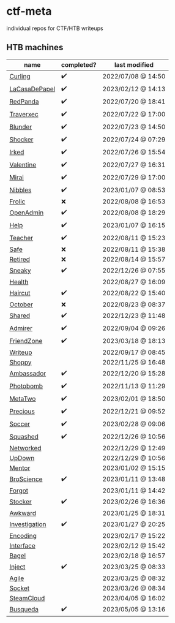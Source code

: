 
# ctf-meta
individual repos for CTF/HTB writeups

## HTB machines

| name                                                          | completed?         | last modified      |
|---------------------------------------------------------------|--------------------|--------------------|
| [Curling](https://github.com/chorankates/Curling)             | :heavy_check_mark: | 2022/07/08 @ 14:50 |
| [LaCasaDePapel](https://github.com/chorankates/LaCasaDePapel) | :heavy_check_mark: | 2023/02/12 @ 14:13 |
| [RedPanda](https://github.com/chorankates/RedPanda)           | :heavy_check_mark: | 2022/07/20 @ 18:41 |
| [Traverxec](https://github.com/chorankates/Traverxec)         | :heavy_check_mark: | 2022/07/22 @ 17:00 |
| [Blunder](https://github.com/chorankates/Blunder)             | :heavy_check_mark: | 2022/07/23 @ 14:50 |
| [Shocker](https://github.com/chorankates/Shocker)             | :heavy_check_mark: | 2022/07/24 @ 07:29 |
| [Irked](https://github.com/chorankates/Irked)                 | :heavy_check_mark: | 2022/07/26 @ 15:54 |
| [Valentine](https://github.com/chorankates/Valentine)         | :heavy_check_mark: | 2022/07/27 @ 16:31 |
| [Mirai](https://github.com/chorankates/Mirai)                 | :heavy_check_mark: | 2022/07/29 @ 17:00 |
| [Nibbles](https://github.com/chorankates/Nibbles)             | :heavy_check_mark: | 2023/01/07 @ 08:53 |
| [Frolic](https://github.com/chorankates/Frolic)               | :x:                | 2022/08/08 @ 16:53 |
| [OpenAdmin](https://github.com/chorankates/OpenAdmin)         | :heavy_check_mark: | 2022/08/08 @ 18:29 |
| [Help](https://github.com/chorankates/Help)                   | :heavy_check_mark: | 2023/01/07 @ 16:15 |
| [Teacher](https://github.com/chorankates/Teacher)             | :heavy_check_mark: | 2022/08/11 @ 15:23 |
| [Safe](https://github.com/chorankates/Safe)                   | :x:                | 2022/08/11 @ 15:38 |
| [Retired](https://github.com/chorankates/Retired)             | :x:                | 2022/08/14 @ 15:57 |
| [Sneaky](https://github.com/chorankates/Sneaky)               | :heavy_check_mark: | 2022/12/26 @ 07:55 |
| [Health](https://github.com/chorankates/Health)               |                    | 2022/08/27 @ 16:09 |
| [Haircut](https://github.com/chorankates/Haircut)             | :heavy_check_mark: | 2022/08/22 @ 15:40 |
| [October](https://github.com/chorankates/October)             | :x:                | 2022/08/23 @ 08:37 |
| [Shared](https://github.com/chorankates/Shared)               | :heavy_check_mark: | 2022/12/23 @ 11:48 |
| [Admirer](https://github.com/chorankates/Admirer)             | :heavy_check_mark: | 2022/09/04 @ 09:26 |
| [FriendZone](https://github.com/chorankates/FriendZone)       | :heavy_check_mark: | 2023/03/18 @ 18:13 |
| [Writeup](https://github.com/chorankates/Writeup)             |                    | 2022/09/17 @ 08:45 |
| [Shoppy](https://github.com/chorankates/Shoppy)               |                    | 2022/11/25 @ 16:48 |
| [Ambassador](https://github.com/chorankates/Ambassador)       | :heavy_check_mark: | 2022/12/20 @ 15:28 |
| [Photobomb](https://github.com/chorankates/Photobomb)         | :heavy_check_mark: | 2022/11/13 @ 11:29 |
| [MetaTwo](https://github.com/chorankates/MetaTwo)             | :heavy_check_mark: | 2023/02/01 @ 18:50 |
| [Precious](https://github.com/chorankates/Precious)           | :heavy_check_mark: | 2022/12/21 @ 09:52 |
| [Soccer](https://github.com/chorankates/Soccer)               | :heavy_check_mark: | 2023/02/28 @ 09:06 |
| [Squashed](https://github.com/chorankates/Squashed)           | :heavy_check_mark: | 2022/12/26 @ 10:56 |
| [Networked](https://github.com/chorankates/Networked)         |                    | 2022/12/29 @ 12:49 |
| [UpDown](https://github.com/chorankates/UpDown)               |                    | 2022/12/29 @ 10:56 |
| [Mentor](https://github.com/chorankates/Mentor)               |                    | 2023/01/02 @ 15:15 |
| [BroScience](https://github.com/chorankates/BroScience)       | :heavy_check_mark: | 2023/01/11 @ 13:48 |
| [Forgot](https://github.com/chorankates/Forgot)               |                    | 2023/01/11 @ 14:42 |
| [Stocker](https://github.com/chorankates/Stocker)             | :heavy_check_mark: | 2023/02/26 @ 16:36 |
| [Awkward](https://github.com/chorankates/Awkward)             |                    | 2023/01/25 @ 18:31 |
| [Investigation](https://github.com/chorankates/Investigation) | :heavy_check_mark: | 2023/01/27 @ 20:25 |
| [Encoding](https://github.com/chorankates/Encoding)           |                    | 2023/02/17 @ 15:22 |
| [Interface](https://github.com/chorankates/Interface)         |                    | 2023/02/12 @ 15:42 |
| [Bagel](https://github.com/chorankates/Bagel)                 |                    | 2023/02/18 @ 16:57 |
| [Inject](https://github.com/chorankates/Inject)               | :heavy_check_mark: | 2023/03/25 @ 08:33 |
| [Agile](https://github.com/chorankates/Agile)                 |                    | 2023/03/25 @ 08:32 |
| [Socket](https://github.com/chorankates/Socket)               |                    | 2023/03/26 @ 08:34 |
| [SteamCloud](https://github.com/chorankates/SteamCloud)       |                    | 2023/04/05 @ 16:02 |
| [Busqueda](https://github.com/chorankates/Busqueda)           | :heavy_check_mark: | 2023/05/05 @ 13:16 |




